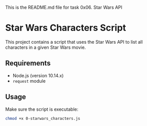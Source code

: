 This is the README.md file for task 0x06. Star Wars API

# Star Wars Characters Script

This project contains a script that uses the Star Wars API to list all characters in a given Star Wars movie.

## Requirements
- Node.js (version 10.14.x)
- `request` module

## Usage

Make sure the script is executable:

```bash
chmod +x 0-starwars_characters.js

